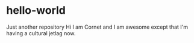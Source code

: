 # hello-world
Just another repository
Hi I am Cornet and I am awesome except that I'm having a cultural jetlag now.
